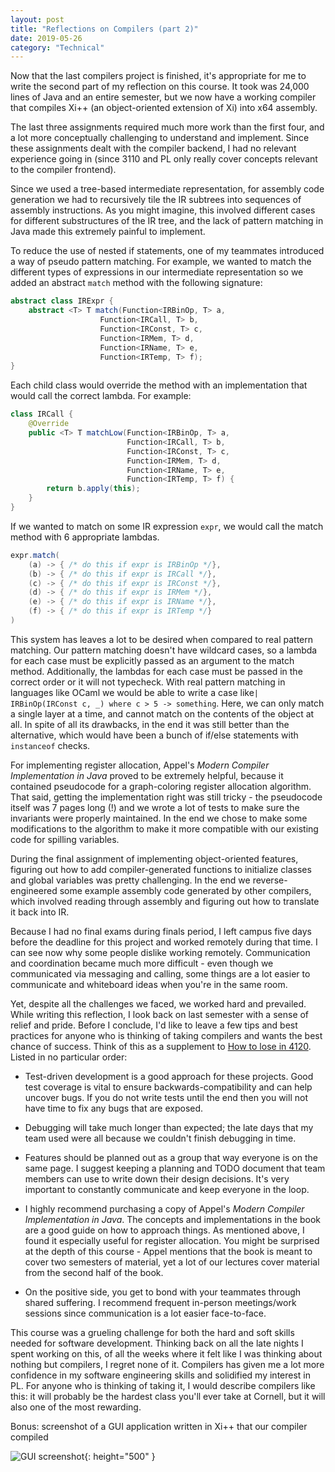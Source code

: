 ```yaml
---
layout: post
title: "Reflections on Compilers (part 2)"
date: 2019-05-26
category: "Technical"
---
```


Now that the last compilers project is finished, it's appropriate for me to write the second part of my reflection on this course. It took was 24,000 lines of Java and an entire semester, but we now have a working compiler that compiles Xi++ (an object-oriented extension of Xi) into x64 assembly. 

The last three assignments required much more work than the first four, and a lot more conceptually challenging to understand and implement. Since these assignments dealt with the compiler backend, I had no relevant experience going in (since 3110 and PL only really cover concepts relevant to the compiler frontend). 

Since we used a tree-based intermediate representation, for assembly code generation we had to recursively tile the IR subtrees into sequences of assembly instructions. As you might imagine, this involved different cases for different substructures of the IR tree, and the lack of pattern matching in Java made this extremely painful to implement. 

To reduce the use of nested if statements, one of my teammates introduced a way of pseudo pattern matching.
For example, we wanted to match the different types of expressions in our intermediate representation so we added an abstract `match` method with the following signature:

``` java
abstract class IRExpr {
    abstract <T> T match(Function<IRBinOp, T> a,
                    Function<IRCall, T> b,
                    Function<IRConst, T> c,
                    Function<IRMem, T> d,
                    Function<IRName, T> e,
                    Function<IRTemp, T> f);
}
```

Each child class would override the method with an implementation that would call the correct lambda. For example:

``` java
class IRCall {
    @Override
    public <T> T matchLow(Function<IRBinOp, T> a,
                          Function<IRCall, T> b,
                          Function<IRConst, T> c,
                          Function<IRMem, T> d,
                          Function<IRName, T> e,
                          Function<IRTemp, T> f) {
        return b.apply(this);
    }
}
```

If we wanted to match on some IR expression `expr`, we would call the match method with 6 appropriate lambdas.

``` java
expr.match(
    (a) -> { /* do this if expr is IRBinOp */},
    (b) -> { /* do this if expr is IRCall */},
    (c) -> { /* do this if expr is IRConst */},
    (d) -> { /* do this if expr is IRMem */},
    (e) -> { /* do this if expr is IRName */},
    (f) -> { /* do this if expr is IRTemp */}
)
```

This system has leaves a lot to be desired when compared to real pattern matching. Our pattern matching doesn't have wildcard cases, so a lambda for each case must be explicitly passed as an argument to the match method. Additionally, the lambdas for each case must be passed in the correct order or it will not typecheck. With real pattern matching in languages like OCaml we would be able to write a case like`| IRBinOp(IRConst c, _) where c > 5 -> something`. Here, we can only match a single layer at a time, and cannot match on the contents of the object at all. In spite of all its drawbacks, in the end it was still better than the alternative, which would have been a bunch of if/else statements with `instanceof` checks.

For implementing register allocation, Appel's _Modern Compiler Implementation in Java_ proved to be extremely helpful, because it contained pseudocode for a graph-coloring register allocation algorithm. That said, getting the implementation right was still tricky - the pseudocode itself was 7 pages long (!) and we wrote a lot of tests to make sure the invariants were properly maintained. In the end we chose to make some modifications to the algorithm to make it more compatible with our existing code for spilling variables.

During the final assignment of implementing object-oriented features, figuring out how to add compiler-generated functions to initialize classes and global variables was pretty challenging. In the end we reverse-engineered some example assembly code generated by other compilers, which involved reading through assembly and figuring out how to translate it back into IR. 

Because I had no final exams during finals period, I left campus five days before the deadline for this project and worked remotely during that time. I can see now why some people dislike working remotely. Communication and coordination became much more difficult - even though we communicated via messaging and calling, some things are a lot easier to communicate and whiteboard ideas when you're in the same room.

Yet, despite all the challenges we faced, we worked hard and prevailed. While writing this reflection, I look back on last semester with a sense of relief and pride. Before I conclude, I'd like to leave a few tips and best practices for anyone who is thinking of taking compilers and wants the best chance of success. Think of this as a supplement to [How to lose in 4120](http://www.cs.cornell.edu/courses/cs4120/2019sp/project/how-to-lose.html). Listed in no particular order:

- Test-driven development is a good approach for these projects. Good test coverage is vital to ensure backwards-compatibility and can help uncover bugs. If you do not write tests until the end then you will not have time to fix any bugs that are exposed. 

- Debugging will take much longer than expected; the late days that my team used were all because we couldn't finish debugging in time.

- Features should be planned out as a group that way everyone is on the same page. I suggest keeping a planning and TODO document that team members can use to write down their design decisions. It's very important to constantly communicate and keep everyone in the loop.

- I highly recommend purchasing a copy of Appel's _Modern Compiler Implementation in Java_. The concepts and implementations in the book are a good guide on how to approach things. As mentioned above, I found it especially useful for register allocation. You might be surprised at the depth of this course - Appel mentions that the book is meant to cover two semesters of material, yet a lot of our lectures cover material from the second half of the book.

- On the positive side, you get to bond with your teammates through shared suffering. I recommend frequent in-person meetings/work sessions since communication is a lot easier face-to-face.

This course was a grueling challenge for both the hard and soft skills needed for software development. Thinking back on all the late nights I spent working on this, of all the weeks where it felt like I was thinking about nothing but compilers, I regret none of it. Compilers has given me a lot more confidence in my software engineering skills and solidified my interest in PL. For anyone who is thinking of taking it, I would describe compilers like this: it will probably be the hardest class you'll ever take at Cornell, but it will also one of the most rewarding.

Bonus: screenshot of a GUI application written in Xi++ that our compiler compiled

![GUI screenshot](https://yangdanny97.github.io/images/gui.png){: height="500" }